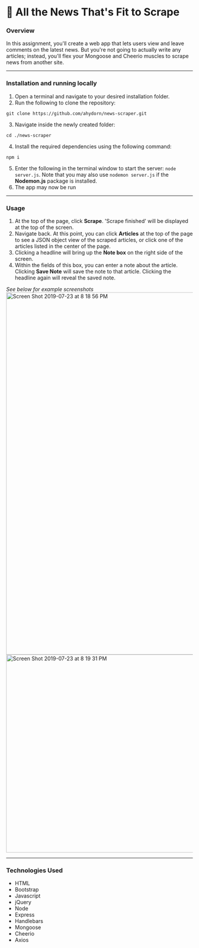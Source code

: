 # 📰 All the News That's Fit to Scrape

### Overview
In this assignment, you'll create a web app that lets users view and leave comments on the latest news. But you're not going to actually write any articles; instead, you'll flex your Mongoose and Cheerio muscles to scrape news from another site.

---
### Installation and running locally
1. Open a terminal and navigate to your desired installation folder.
2. Run the following to clone the repository: 
```
git clone https://github.com/ahydorn/news-scraper.git
```
3. Navigate inside the newly created folder: 
```
cd ./news-scraper
```
4. Install the required dependencies using the following command:
```
npm i
```
5. Enter the following in the terminal window to start the server: `node server.js`. Note that you may also use `nodemon server.js` if the __Nodemon.js__ package is installed. 
6. The app may now be run 

---
### Usage
1. At the top of the page, click __Scrape__. 'Scrape finished' will be displayed at the top of the screen. 
2. Navigate back. At this point, you can click __Articles__ at the top of the page to see a JSON object view of the scraped articles, or click one of the articles listed in the center of the page.
2. Clicking a headline will bring up the __Note box__ on the right side of the screen.
3. Within the fields of this box, you can enter a note about the article. Clicking __Save Note__ will save the note to that article. Clicking the headline again will reveal the saved note.

*See below for example screenshots*
<img width="977" alt="Screen Shot 2019-07-23 at 8 18 56 PM" src="https://user-images.githubusercontent.com/40612623/61762921-65684300-ad88-11e9-891b-7ec76b693173.png">
<img width="534" alt="Screen Shot 2019-07-23 at 8 19 31 PM" src="https://user-images.githubusercontent.com/40612623/61762928-6ac58d80-ad88-11e9-8ef0-f7cff347bbd0.png">

---
### Technologies Used
* HTML
* Bootstrap
* Javascript
* jQuery
* Node
* Express
* Handlebars
* Mongoose
* Cheerio
* Axios
